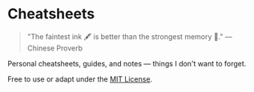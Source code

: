 # Cheatsheets

> "The faintest ink 🖋 is better than the strongest memory 🧠." ― Chinese Proverb

Personal cheatsheets, guides, and notes — things I don't want to forget.

Free to use or adapt under the [MIT License](./LICENSE).
